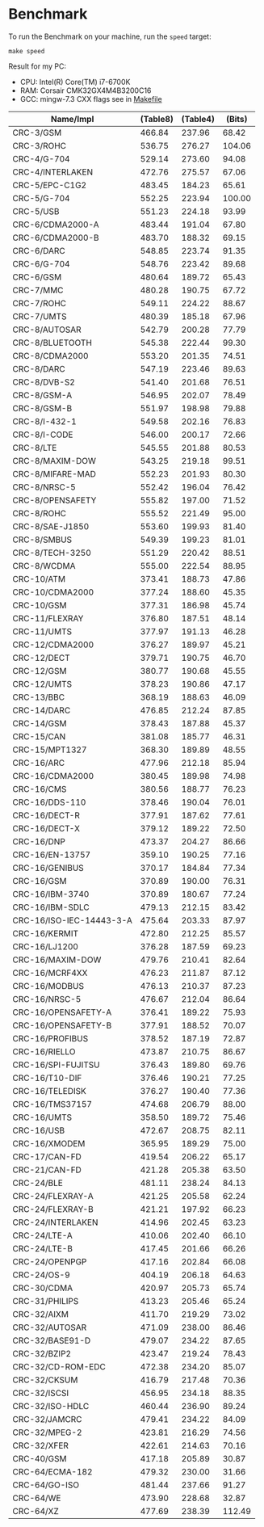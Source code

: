 # Benchmark


To run the Benchmark on your machine, run the `speed` target:

```
make speed
```

Result for my PC:
 - CPU: Intel(R) Core(TM) i7-6700K
 - RAM: Corsair	CMK32GX4M4B3200C16
 - GCC: mingw-7.3 CXX flags see in [Makefile](./Makefile)


|Name/Impl               |(Table8)  |(Table4)  |(Bits)
|------------------------|----------|----------|----------
|CRC-3/GSM               |466.84    |237.96    |68.42
|CRC-3/ROHC              |536.75    |276.27    |104.06
|CRC-4/G-704             |529.14    |273.60    |94.08
|CRC-4/INTERLAKEN        |472.76    |275.57    |67.06
|CRC-5/EPC-C1G2          |483.45    |184.23    |65.61
|CRC-5/G-704             |552.25    |223.94    |100.00
|CRC-5/USB               |551.23    |224.18    |93.99
|CRC-6/CDMA2000-A        |483.44    |191.04    |67.80
|CRC-6/CDMA2000-B        |483.70    |188.32    |69.15
|CRC-6/DARC              |548.85    |223.74    |91.35
|CRC-6/G-704             |548.76    |223.42    |89.68
|CRC-6/GSM               |480.64    |189.72    |65.43
|CRC-7/MMC               |480.28    |190.75    |67.72
|CRC-7/ROHC              |549.11    |224.22    |88.67
|CRC-7/UMTS              |480.39    |185.18    |67.96
|CRC-8/AUTOSAR           |542.79    |200.28    |77.79
|CRC-8/BLUETOOTH         |545.38    |222.44    |99.30
|CRC-8/CDMA2000          |553.20    |201.35    |74.51
|CRC-8/DARC              |547.19    |223.46    |89.63
|CRC-8/DVB-S2            |541.40    |201.68    |76.51
|CRC-8/GSM-A             |546.95    |202.07    |78.49
|CRC-8/GSM-B             |551.97    |198.98    |79.88
|CRC-8/I-432-1           |549.58    |202.16    |76.83
|CRC-8/I-CODE            |546.00    |200.17    |72.66
|CRC-8/LTE               |545.55    |201.88    |80.53
|CRC-8/MAXIM-DOW         |543.25    |219.18    |99.51
|CRC-8/MIFARE-MAD        |552.23    |201.93    |80.30
|CRC-8/NRSC-5            |552.42    |196.04    |76.42
|CRC-8/OPENSAFETY        |555.82    |197.00    |71.52
|CRC-8/ROHC              |555.52    |221.49    |95.00
|CRC-8/SAE-J1850         |553.60    |199.93    |81.40
|CRC-8/SMBUS             |549.39    |199.23    |81.01
|CRC-8/TECH-3250         |551.29    |220.42    |88.51
|CRC-8/WCDMA             |555.00    |222.54    |88.95
|CRC-10/ATM              |373.41    |188.73    |47.86
|CRC-10/CDMA2000         |377.24    |188.60    |45.35
|CRC-10/GSM              |377.31    |186.98    |45.74
|CRC-11/FLEXRAY          |376.80    |187.51    |48.14
|CRC-11/UMTS             |377.97    |191.13    |46.28
|CRC-12/CDMA2000         |376.27    |189.97    |45.21
|CRC-12/DECT             |379.71    |190.75    |46.70
|CRC-12/GSM              |380.77    |190.68    |45.55
|CRC-12/UMTS             |378.23    |190.86    |47.17
|CRC-13/BBC              |368.19    |188.63    |46.09
|CRC-14/DARC             |476.85    |212.24    |87.85
|CRC-14/GSM              |378.43    |187.88    |45.37
|CRC-15/CAN              |381.08    |185.77    |46.31
|CRC-15/MPT1327          |368.30    |189.89    |48.55
|CRC-16/ARC              |477.96    |212.18    |85.94
|CRC-16/CDMA2000         |380.45    |189.98    |74.98
|CRC-16/CMS              |380.56    |188.77    |76.23
|CRC-16/DDS-110          |378.46    |190.04    |76.01
|CRC-16/DECT-R           |377.91    |187.62    |77.61
|CRC-16/DECT-X           |379.12    |189.22    |72.50
|CRC-16/DNP              |473.37    |204.27    |86.66
|CRC-16/EN-13757         |359.10    |190.25    |77.16
|CRC-16/GENIBUS          |370.17    |184.84    |77.34
|CRC-16/GSM              |370.89    |190.00    |76.31
|CRC-16/IBM-3740         |370.89    |180.67    |77.24
|CRC-16/IBM-SDLC         |479.13    |212.15    |83.42
|CRC-16/ISO-IEC-14443-3-A|475.64    |203.33    |87.97
|CRC-16/KERMIT           |472.80    |212.25    |85.57
|CRC-16/LJ1200           |376.28    |187.59    |69.23
|CRC-16/MAXIM-DOW        |479.76    |210.41    |82.64
|CRC-16/MCRF4XX          |476.23    |211.87    |87.12
|CRC-16/MODBUS           |476.13    |210.37    |87.23
|CRC-16/NRSC-5           |476.67    |212.04    |86.64
|CRC-16/OPENSAFETY-A     |376.41    |189.22    |75.93
|CRC-16/OPENSAFETY-B     |377.91    |188.52    |70.07
|CRC-16/PROFIBUS         |378.52    |187.19    |72.87
|CRC-16/RIELLO           |473.87    |210.75    |86.67
|CRC-16/SPI-FUJITSU      |376.43    |189.80    |69.76
|CRC-16/T10-DIF          |376.46    |190.21    |77.25
|CRC-16/TELEDISK         |376.27    |190.40    |77.36
|CRC-16/TMS37157         |474.68    |206.79    |88.00
|CRC-16/UMTS             |358.50    |189.72    |75.46
|CRC-16/USB              |472.67    |208.75    |82.11
|CRC-16/XMODEM           |365.95    |189.29    |75.00
|CRC-17/CAN-FD           |419.54    |206.22    |65.17
|CRC-21/CAN-FD           |421.28    |205.38    |63.50
|CRC-24/BLE              |481.11    |238.24    |84.13
|CRC-24/FLEXRAY-A        |421.25    |205.58    |62.24
|CRC-24/FLEXRAY-B        |421.21    |197.92    |66.23
|CRC-24/INTERLAKEN       |414.96    |202.45    |63.23
|CRC-24/LTE-A            |410.06    |202.40    |66.10
|CRC-24/LTE-B            |417.45    |201.66    |66.26
|CRC-24/OPENPGP          |417.16    |202.84    |66.08
|CRC-24/OS-9             |404.19    |206.18    |64.63
|CRC-30/CDMA             |420.97    |205.73    |65.74
|CRC-31/PHILIPS          |413.23    |205.46    |65.24
|CRC-32/AIXM             |411.70    |219.29    |73.02
|CRC-32/AUTOSAR          |471.09    |238.00    |86.46
|CRC-32/BASE91-D         |479.07    |234.22    |87.65
|CRC-32/BZIP2            |423.47    |219.24    |78.43
|CRC-32/CD-ROM-EDC       |472.38    |234.20    |85.07
|CRC-32/CKSUM            |416.79    |217.48    |70.36
|CRC-32/ISCSI            |456.95    |234.18    |88.35
|CRC-32/ISO-HDLC         |460.44    |236.90    |89.24
|CRC-32/JAMCRC           |479.41    |234.22    |84.09
|CRC-32/MPEG-2           |423.81    |216.29    |74.56
|CRC-32/XFER             |422.61    |214.63    |70.16
|CRC-40/GSM              |417.18    |205.89    |30.87
|CRC-64/ECMA-182         |479.32    |230.00    |31.66
|CRC-64/GO-ISO           |481.44    |237.66    |91.27
|CRC-64/WE               |473.90    |228.68    |32.87
|CRC-64/XZ               |477.69    |238.39    |112.49
